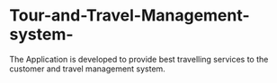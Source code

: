 # Tour-and-Travel-Management-system-
The Application is developed to provide best travelling services to the customer and travel management system.
